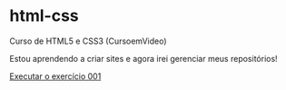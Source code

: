 # html-css
 Curso de HTML5 e CSS3 (CursoemVideo)

Estou aprendendo a criar sites e agora irei gerenciar meus repositórios!

<a href="https://gabe347.github.io/html-css/exercicios/ex001/">Executar o exercício 001<a>